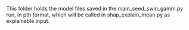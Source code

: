 This folder holds the model files saved in the main_seed_swin_gamm.py run, in pth format, which will be called in shap_explain_mean.py as explainable input.
